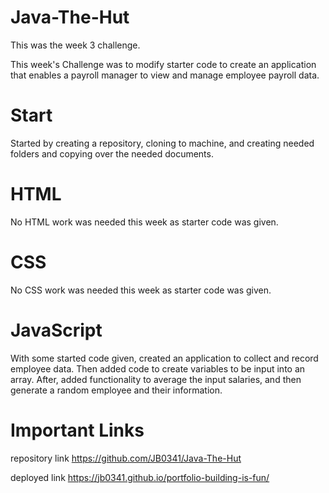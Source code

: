 # Java-The-Hut

This was the week 3 challenge.

This week's Challenge was to modify starter code to create an application that enables a payroll manager to view and manage employee payroll data.

# Start

Started by creating a repository, cloning to machine, and creating needed folders and copying over the needed documents.


# HTML

No HTML work was needed this week as starter code was given.

 
# CSS

No CSS work was needed this week as starter code was given.

# JavaScript

With some started code given, created an application to collect and record employee data. Then added code to create variables to be input into an array. After, added functionality to average the input salaries, and then generate a random employee and their information.



# Important Links

repository link https://github.com/JB0341/Java-The-Hut

deployed link https://jb0341.github.io/portfolio-building-is-fun/

